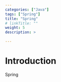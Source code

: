 ```yaml
---
categories: ["Java"] 
tags: ["Spring"] 
title: "Spring"
# linkTitle: ""
weight: 5
description: >
  
---
```


# Introduction
Spring
